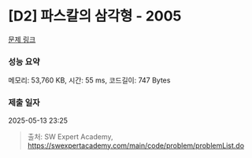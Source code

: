 # [D2] 파스칼의 삼각형 - 2005 

[문제 링크](https://swexpertacademy.com/main/code/problem/problemDetail.do?contestProbId=AV5P0-h6Ak4DFAUq) 

### 성능 요약

메모리: 53,760 KB, 시간: 55 ms, 코드길이: 747 Bytes

### 제출 일자

2025-05-13 23:25



> 출처: SW Expert Academy, https://swexpertacademy.com/main/code/problem/problemList.do